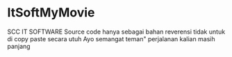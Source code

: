# ItSoftMyMovie
SCC IT SOFTWARE
Source code hanya sebagai bahan reverensi tidak untuk di copy paste secara utuh 
Ayo semangat teman" perjalanan kalian masih panjang
